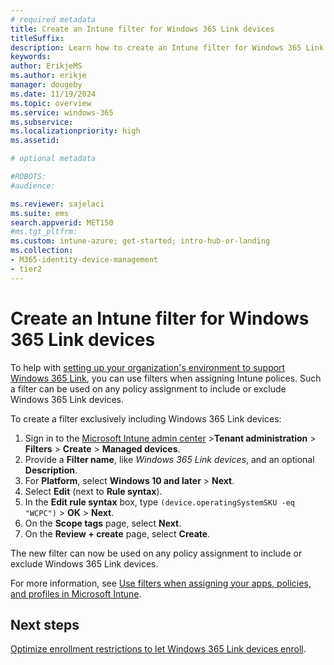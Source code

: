 ```yaml
---
# required metadata
title: Create an Intune filter for Windows 365 Link devices
titleSuffix:
description: Learn how to create an Intune filter for Windows 365 Link devices
keywords:
author: ErikjeMS  
ms.author: erikje
manager: dougeby
ms.date: 11/19/2024
ms.topic: overview
ms.service: windows-365
ms.subservice:
ms.localizationpriority: high
ms.assetid: 

# optional metadata

#ROBOTS:
#audience:

ms.reviewer: sajelaci
ms.suite: ems
search.appverid: MET150
#ms.tgt_pltfrm:
ms.custom: intune-azure; get-started; intro-hub-or-landing
ms.collection:
- M365-identity-device-management
- tier2
---
```


# Create an Intune filter for Windows 365 Link devices

To help with [setting up your organization's environment to support Windows 365 Link](deployment-overview.md), you can use filters when assigning Intune polices. Such a filter can be used on any policy assignment to include or exclude Windows 365 Link devices.

To create a filter exclusively including Windows 365 Link devices:

1. Sign in to the [Microsoft Intune admin center](https://go.microsoft.com/fwlink/?linkid=2109431) >**Tenant administration** > **Filters** > **Create** > **Managed devices**.
2. Provide a **Filter name**, like *Windows 365 Link devices*, and an optional **Description**.
3. For **Platform**, select **Windows 10 and later** > **Next**.
4. Select **Edit** (next to **Rule syntax**).
5. In the **Edit rule syntax** box, type `(device.operatingSystemSKU -eq "WCPC")` > **OK** > **Next**.
6. On the **Scope tags** page, select **Next**.
7. On the **Review + create** page, select **Create**.  

The new filter can now be used on any policy assignment to include or exclude Windows 365 Link devices.

For more information, see [Use filters when assigning your apps, policies, and profiles in Microsoft Intune](/mem/intune/fundamentals/filters).

<!-- ########################## -->
## Next steps

[Optimize enrollment restrictions to let Windows 365 Link devices enroll](enrollment-restrictions.md).
